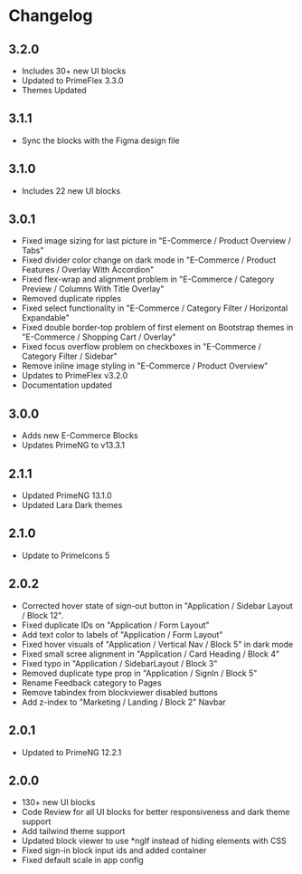 # Changelog

## 3.2.0

- Includes 30+ new UI blocks
- Updated to PrimeFlex 3.3.0
- Themes Updated

## 3.1.1

- Sync the blocks with the Figma design file

## 3.1.0

- Includes 22 new UI blocks

## 3.0.1

- Fixed image sizing for last picture in "E-Commerce / Product Overview / Tabs"
- Fixed divider color change on dark mode in "E-Commerce / Product Features / Overlay With Accordion"
- Fixed flex-wrap and alignment problem in "E-Commerce / Category Preview / Columns With Title Overlay"
- Removed duplicate ripples
- Fixed select functionality in "E-Commerce / Category Filter / Horizontal Expandable"
- Fixed double border-top problem of first element on Bootstrap themes in "E-Commerce / Shopping Cart / Overlay"
- Fixed focus overflow problem on checkboxes in "E-Commerce / Category Filter / Sidebar"
- Remove inline image styling in "E-Commerce / Product Overview"
- Updates to PrimeFlex v3.2.0
- Documentation updated
  
## 3.0.0

- Adds new E-Commerce Blocks
- Updates PrimeNG to v13.3.1

## 2.1.1

- Updated PrimeNG 13.1.0
- Updated Lara Dark themes

## 2.1.0

- Update to PrimeIcons 5

## 2.0.2

- Corrected hover state of sign-out button in "Application / Sidebar Layout / Block 12".
- Fixed duplicate IDs on "Application / Form Layout"
- Add text color to labels of "Application / Form Layout"
- Fixed hover visuals of "Application / Vertical Nav / Block 5" in dark mode
- Fixed small scree alignment in "Application / Card Heading / Block 4"
- Fixed typo in "Application / SidebarLayout / Block 3"
- Removed duplicate type prop in "Application / SignIn / Block 5"
- Rename Feedback category to Pages
- Remove tabindex from blockviewer disabled buttons
- Add z-index to "Marketing / Landing / Block 2" Navbar

## 2.0.1

- Updated to PrimeNG 12.2.1

## 2.0.0

- 130+ new UI blocks
- Code Review for all UI blocks for better responsiveness and dark theme support
- Add tailwind theme support
- Updated block viewer to use *ngIf instead of hiding elements with CSS
- Fixed sign-in block input ids and added container
- Fixed default scale in app config